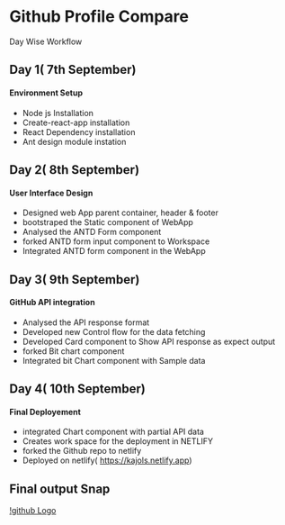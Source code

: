 # Github Profile Compare
 Day Wise Workflow
 
 ## Day 1( 7th September)
#### Environment Setup
 - Node js Installation
 - Create-react-app installation
 - React Dependency installation
 - Ant design module instation
 
## Day 2( 8th September)
#### User Interface Design
 - Designed web App parent container, header & footer 
 - bootstraped the Static component of WebApp
 - Analysed the ANTD Form component
 - forked ANTD form input component to Workspace
 - Integrated ANTD form component in the WebApp
## Day 3( 9th September)
#### GitHub API integration
 - Analysed the API response format
 - Developed new Control flow for the data fetching
 - Developed Card component to Show API response as expect output
 - forked Bit chart component
 - Integrated bit Chart component with Sample data
 ## Day 4( 10th September)
#### Final Deployement
 - integrated Chart component with partial API data
 - Creates work space for the deployment in NETLIFY
 - forked the Github repo to netlify
 - Deployed on netlify( https://kajols.netlify.app)
 
## Final output Snap
[!github Logo](./screen.png)
